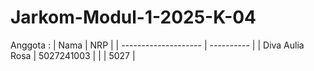 # Jarkom-Modul-1-2025-K-04

Anggota :
| Nama | NRP |
| -------------------- | ---------- |
| Diva Aulia Rosa | 5027241003 |
|  | 5027 |
